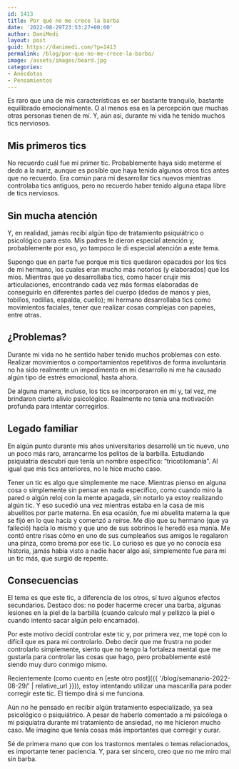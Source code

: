 ```yaml
---
id: 1413
title: Por qué no me crece la barba
date: '2022-08-29T23:53:27+00:00'
author: DaniMedi
layout: post
guid: https://danimedi.com/?p=1413
permalink: /blog/por-que-no-me-crece-la-barba/
image: /assets/images/beard.jpg
categories:
- Anécdotas
- Pensamientos
---
```


Es raro que una de mis características es ser bastante tranquilo, bastante equilibrado emocionalmente. O al menos esa es la percepción que muchas otras personas tienen de mí. Y, aún así, durante mi vida he tenido muchos tics nerviosos.

## Mis primeros tics

No recuerdo cuál fue mi primer tic. Probablemente haya sido meterme el dedo a la nariz, aunque es posible que haya tenido algunos otros tics antes que no recuerdo. Era común para mí desarrollar tics nuevos mientras controlaba tics antiguos, pero no recuerdo haber tenido alguna etapa libre de tics nerviosos.

## Sin mucha atención

Y, en realidad, jamás recibí algún tipo de tratamiento psiquiátrico o psicológico para esto. Mis padres le dieron especial atención y, probablemente por eso, yo tampoco le di especial atención a este tema.

Supongo que en parte fue porque mis tics quedaron opacados por los tics de mi hermano, los cuales eran mucho más notorios (y elaborados) que los míos. Mientras que yo desarrollaba tics, como hacer crujir mis articulaciones, encontrando cada vez más formas elaboradas de conseguirlo en diferentes partes del cuerpo (dedos de manos y pies, tobillos, rodillas, espalda, cuello); mi hermano desarrollaba tics como movimientos faciales, tener que realizar cosas complejas con papeles, entre otras.

## ¿Problemas?

Durante mi vida no he sentido haber tenido muchos problemas con esto. Realizar movimientos o comportamientos repetitivos de forma involuntaria no ha sido realmente un impedimento en mi desarrollo ni me ha causado algún tipo de estrés emocional, hasta ahora.

De alguna manera, incluso, los tics se incorporaron en mí y, tal vez, me brindaron cierto alivio psicológico. Realmente no tenía una motivación profunda para intentar corregirlos.

## Legado familiar

En algún punto durante mis años universitarios desarrollé un tic nuevo, uno un poco más raro, arrancarme los pelitos de la barbilla. Estudiando psiquiatria descubrí que tenía un nombre específico: “tricotilomanía”. Al igual que mis tics anteriores, no le hice mucho caso.

Tener un tic es algo que simplemente me nace. Mientras pienso en alguna cosa o simplemente sin pensar en nada específico, como cuando miro la pared o algún reloj con la mente apagada, sin notarlo ya estoy realizando algún tic. Y eso sucedió una vez mientras estaba en la casa de mis abuelitos por parte materna. En esa ocasión, fue mi abuelita materna la que se fijó en lo que hacía y comenzó a reírse. Me dijo que su hermano (que ya falleció) hacía lo mismo y que uno de sus sobrinos le heredó esa manía. Me contó entre risas cómo en uno de sus cumpleaños sus amigos le regalaron una pinza, como broma por ese tic. Lo curioso es que yo no conocía esa historia, jamás había visto a nadie hacer algo así, simplemente fue para mí un tic más, que surgió de repente.

## Consecuencias

El tema es que este tic, a diferencia de los otros, sí tuvo algunos efectos secundarios. Destaco dos: no poder hacerme crecer una barba, algunas lesiones en la piel de la barbilla (cuando calculo mal y pellizco la piel o cuando intento sacar algún pelo encarnado).

Por este motivo decidí controlar este tic y, por primera vez, me topé con lo difícil que es para mí controlarlo. Debo decir que me frustra no poder controlarlo simplemente, siento que no tengo la fortaleza mental que me gustaría para controlar las cosas que hago, pero probablemente esté siendo muy duro conmigo mismo.

Recientemente (como cuento en [este otro post]({{ '/blog/semanario-2022-08-29/' | relative_url }})), estoy intentando utilizar una mascarilla para poder corregir este tic. El tiempo dirá si me funciona.

Aún no he pensado en recibir algún tratamiento especializado, ya sea psicológico o psiquiátrico. A pesar de haberlo comentado a mi psicóloga o mi psiquiatra durante mi tratamiento de ansiedad, no me hicieron mucho caso. Me imagino que tenía cosas más importantes que corregir y curar.

Sé de primera mano que con los trastornos mentales o temas relacionados, es importante tener paciencia. Y, para ser sincero, creo que no me miro mal sin barba.